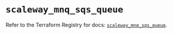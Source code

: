 # `scaleway_mnq_sqs_queue`

Refer to the Terraform Registry for docs: [`scaleway_mnq_sqs_queue`](https://registry.terraform.io/providers/scaleway/scaleway/2.59.0/docs/resources/mnq_sqs_queue).
